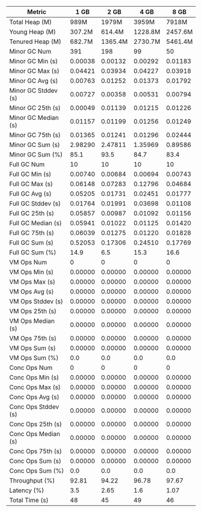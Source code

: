 | Metric | 1 GB | 2 GB | 4 GB | 8 GB |
|------|----|----|----|----|
| Total Heap (M) | 989M | 1979M | 3959M | 7918M |
| Young Heap (M) | 307.2M | 614.4M | 1228.8M | 2457.6M |
| Tenured Heap (M) | 682.7M | 1365.4M | 2730.7M | 5461.4M |
| Minor GC Num | 391 | 198 | 99 | 50 |
| Minor GC Min (s) | 0.00038 | 0.00132 | 0.00292 | 0.01183 |
| Minor GC Max (s) | 0.04421 | 0.03934 | 0.04227 | 0.03918 |
| Minor GC Avg (s) | 0.00763 | 0.01252 | 0.01373 | 0.01792 |
| Minor GC Stddev (s) | 0.00727 | 0.00358 | 0.00531 | 0.00794 |
| Minor GC 25th (s) | 0.00049 | 0.01139 | 0.01215 | 0.01226 |
| Minor GC Median (s) | 0.01157 | 0.01199 | 0.01256 | 0.01249 |
| Minor GC 75th (s) | 0.01365 | 0.01241 | 0.01296 | 0.02444 |
| Minor GC Sum (s) | 2.98290 | 2.47811 | 1.35969 | 0.89586 |
| Minor GC Sum (%) | 85.1 | 93.5 | 84.7 | 83.4 |
| Full GC Num | 10 | 10 | 10 | 10 |
| Full GC Min (s) | 0.00740 | 0.00684 | 0.00694 | 0.00743 |
| Full GC Max (s) | 0.06148 | 0.07283 | 0.12796 | 0.04684 |
| Full GC Avg (s) | 0.05205 | 0.01731 | 0.02451 | 0.01777 |
| Full GC Stddev (s) | 0.01764 | 0.01991 | 0.03698 | 0.01108 |
| Full GC 25th (s) | 0.05857 | 0.00987 | 0.01092 | 0.01156 |
| Full GC Median (s) | 0.05941 | 0.01022 | 0.01125 | 0.01420 |
| Full GC 75th (s) | 0.06039 | 0.01275 | 0.01220 | 0.01828 |
| Full GC Sum (s) | 0.52053 | 0.17306 | 0.24510 | 0.17769 |
| Full GC Sum (%) | 14.9 | 6.5 | 15.3 | 16.6 |
| VM Ops Num | 0 | 0 | 0 | 0 |
| VM Ops Min (s) | 0.00000 | 0.00000 | 0.00000 | 0.00000 |
| VM Ops Max (s) | 0.00000 | 0.00000 | 0.00000 | 0.00000 |
| VM Ops Avg (s) | 0.00000 | 0.00000 | 0.00000 | 0.00000 |
| VM Ops Stddev (s) | 0.00000 | 0.00000 | 0.00000 | 0.00000 |
| VM Ops 25th (s) | 0.00000 | 0.00000 | 0.00000 | 0.00000 |
| VM Ops Median (s) | 0.00000 | 0.00000 | 0.00000 | 0.00000 |
| VM Ops 75th (s) | 0.00000 | 0.00000 | 0.00000 | 0.00000 |
| VM Ops Sum (s) | 0.00000 | 0.00000 | 0.00000 | 0.00000 |
| VM Ops Sum (%) | 0.0 | 0.0 | 0.0 | 0.0 |
| Conc Ops Num | 0 | 0 | 0 | 0 |
| Conc Ops Min (s) | 0.00000 | 0.00000 | 0.00000 | 0.00000 |
| Conc Ops Max (s) | 0.00000 | 0.00000 | 0.00000 | 0.00000 |
| Conc Ops Avg (s) | 0.00000 | 0.00000 | 0.00000 | 0.00000 |
| Conc Ops Stddev (s) | 0.00000 | 0.00000 | 0.00000 | 0.00000 |
| Conc Ops 25th (s) | 0.00000 | 0.00000 | 0.00000 | 0.00000 |
| Conc Ops Median (s) | 0.00000 | 0.00000 | 0.00000 | 0.00000 |
| Conc Ops 75th (s) | 0.00000 | 0.00000 | 0.00000 | 0.00000 |
| Conc Ops Sum (s) | 0.00000 | 0.00000 | 0.00000 | 0.00000 |
| Conc Ops Sum (%) | 0.0 | 0.0 | 0.0 | 0.0 |
| Throughput (%) | 92.81 | 94.22 | 96.78 | 97.67 |
| Latency (%) | 3.5 | 2.65 | 1.6 | 1.07 |
| Total Time (s) | 48 | 45 | 49 | 46 |
